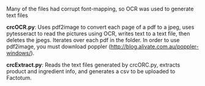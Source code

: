 Many of the files had corrupt font-mapping, so OCR was used to generate text files


**crcOCR.py**: Uses pdf2image to convert each page of a pdf to a jpeg, uses pytesseract to read the pictures using OCR, writes text to a text file, then deletes the jpegs. Iterates over each pdf in the folder. In order to use pdf2image, you must download poppler (http://blog.alivate.com.au/poppler-windows/).


**crcExtract.py**: Reads the text files generated by crcORC.py, extracts product and ingredient info, and generates a csv to be uploaded to Factotum.
